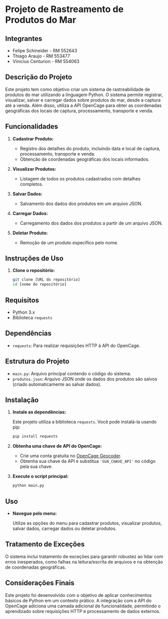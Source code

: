 # Projeto de Rastreamento de Produtos do Mar

## Integrantes
-  Felipe Schineider - RM 552643
-  Thiago Araujo - RM 553477         
-  Vinicius Centurion - RM 554063

## Descrição do Projeto
Este projeto tem como objetivo criar um sistema de rastreabilidade de produtos do mar utilizando a linguagem Python. O sistema permite registrar, visualizar, salvar e carregar dados sobre produtos do mar, desde a captura até a venda. Além disso, utiliza a API OpenCage para obter as coordenadas geográficas dos locais de captura, processamento, transporte e venda.

## Funcionalidades
1. **Cadastrar Produto:**
   - Registro dos detalhes do produto, incluindo data e local de captura, processamento, transporte e venda.
   - Obtenção de coordenadas geográficas dos locais informados.

2. **Visualizar Produtos:**
   - Listagem de todos os produtos cadastrados com detalhes completos.

3. **Salvar Dados:**
   - Salvamento dos dados dos produtos em um arquivo JSON.

4. **Carregar Dados:**
   - Carregamento dos dados dos produtos a partir de um arquivo JSON.

5. **Deletar Produto:**
   - Remoção de um produto específico pelo nome.

## Instruções de Uso
1. **Clone o repositório:**
   ```bash
   git clone [URL do repositório]
   cd [nome do repositório]
## Requisitos

- Python 3.x
- Biblioteca `requests`

## Dependências

- `requests`: Para realizar requisições HTTP à API do OpenCage.

## Estrutura do Projeto

- `main.py`: Arquivo principal contendo o código do sistema.
- `produtos.json`: Arquivo JSON onde os dados dos produtos são salvos (criado automaticamente ao salvar dados).

## Instalação

1. **Instale as dependências:**

    Este projeto utiliza a biblioteca `requests`. Você pode instalá-la usando pip:

    ```bash
    pip install requests
    ```

2. **Obtenha uma chave de API do OpenCage:**

    - Crie uma conta gratuita no [OpenCage Geocoder](https://opencagedata.com/).
    - Obtenha sua chave da API e substitua `'SUA_CHAVE_API'` no código pela sua chave.

3. **Execute o script principal:**

    ```bash
    python main.py
    ```

## Uso

- **Navegue pelo menu:**
  
  Utilize as opções do menu para cadastrar produtos, visualizar produtos, salvar dados, carregar dados ou deletar produtos.

## Tratamento de Exceções

O sistema inclui tratamento de exceções para garantir robustez ao lidar com erros inesperados, como falhas na leitura/escrita de arquivos e na obtenção de coordenadas geográficas.

## Considerações Finais

Este projeto foi desenvolvido com o objetivo de aplicar conhecimentos básicos de Python em um contexto prático. A integração com a API do OpenCage adiciona uma camada adicional de funcionalidade, permitindo o aprendizado sobre requisições HTTP e processamento de dados externos.
